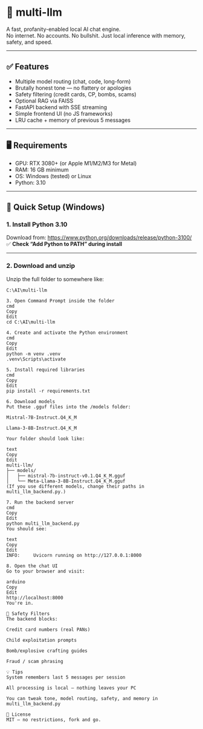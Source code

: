# 🧠 multi-llm

A fast, profanity-enabled local AI chat engine.  
No internet. No accounts. No bullshit. Just local inference with memory, safety, and speed.

---

## ✅ Features

- Multiple model routing (chat, code, long-form)
- Brutally honest tone — no flattery or apologies
- Safety filtering (credit cards, CP, bombs, scams)
- Optional RAG via FAISS
- FastAPI backend with SSE streaming
- Simple frontend UI (no JS frameworks)
- LRU cache + memory of previous 5 messages

---

## 🖥 Requirements

- GPU: RTX 3080+ (or Apple M1/M2/M3 for Metal)
- RAM: 16 GB minimum
- OS: Windows (tested) or Linux
- Python: 3.10

---

## 🚀 Quick Setup (Windows)

### 1. Install Python 3.10

Download from: https://www.python.org/downloads/release/python-3100/  
✅ **Check “Add Python to PATH” during install**

---

### 2. Download and unzip

Unzip the full folder to somewhere like:

```text
C:\AI\multi-llm

3. Open Command Prompt inside the folder
cmd
Copy
Edit
cd C:\AI\multi-llm

4. Create and activate the Python environment
cmd
Copy
Edit
python -m venv .venv
.venv\Scripts\activate

5. Install required libraries
cmd
Copy
Edit
pip install -r requirements.txt

6. Download models
Put these .gguf files into the /models folder:

Mistral-7B-Instruct.Q4_K_M

Llama-3-8B-Instruct.Q4_K_M

Your folder should look like:

text
Copy
Edit
multi-llm/
├── models/
│   ├── mistral-7b-instruct-v0.1.Q4_K_M.gguf
│   └── Meta-Llama-3-8B-Instruct.Q4_K_M.gguf
(If you use different models, change their paths in multi_llm_backend.py.)

7. Run the backend server
cmd
Copy
Edit
python multi_llm_backend.py
You should see:

text
Copy
Edit
INFO:     Uvicorn running on http://127.0.0.1:8000

8. Open the chat UI
Go to your browser and visit:

arduino
Copy
Edit
http://localhost:8000
You're in.

🔐 Safety Filters
The backend blocks:

Credit card numbers (real PANs)

Child exploitation prompts

Bomb/explosive crafting guides

Fraud / scam phrasing

💡 Tips
System remembers last 5 messages per session

All processing is local — nothing leaves your PC

You can tweak tone, model routing, safety, and memory in multi_llm_backend.py

📃 License
MIT — no restrictions, fork and go.
